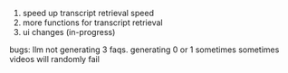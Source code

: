 1) speed up transcript retrieval speed
2) more functions for transcript retrieval
3) ui changes (in-progress)



bugs:
llm not generating 3 faqs. generating 0 or 1 sometimes
sometimes videos will randomly fail